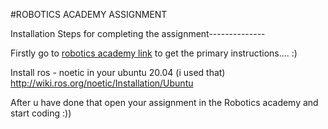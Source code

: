 #ROBOTICS ACADEMY ASSIGNMENT

Installation Steps for completing the assignment--------------

Firstly go to [robotics academy link](https://jderobot.github.io/RoboticsAcademy/installation/) to get the primary instructions.... :)

Install ros - noetic in your ubuntu 20.04 (i used that) http://wiki.ros.org/noetic/Installation/Ubuntu

After u have done that open your assignment in the Robotics academy and start coding :))
